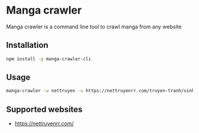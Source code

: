 # Manga crawler

Manga crawler is a command line tool to crawl manga from any website

## Installation

```bash
npm install -g manga-crawler-cli
```

## Usage

```bash
manga-crawler -w nettruyen -u https://nettruyenrr.com/truyen-tranh/vinh-quang-vo-tan-26117
```

## Supported websites

- https://nettruyenrr.com/
